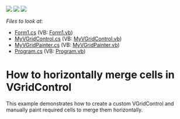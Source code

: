 <!-- default badges list -->
![](https://img.shields.io/endpoint?url=https://codecentral.devexpress.com/api/v1/VersionRange/128638717/16.1.5%2B)
[![](https://img.shields.io/badge/Open_in_DevExpress_Support_Center-FF7200?style=flat-square&logo=DevExpress&logoColor=white)](https://supportcenter.devexpress.com/ticket/details/E3019)
[![](https://img.shields.io/badge/📖_How_to_use_DevExpress_Examples-e9f6fc?style=flat-square)](https://docs.devexpress.com/GeneralInformation/403183)
<!-- default badges end -->
<!-- default file list -->
*Files to look at*:

* [Form1.cs](./CS/WindowsApplication1/Form1.cs) (VB: [Form1.vb](./VB/WindowsApplication1/Form1.vb))
* [MyVGridControl.cs](./CS/WindowsApplication1/MyVGridControl.cs) (VB: [MyVGridControl.vb](./VB/WindowsApplication1/MyVGridControl.vb))
* [MyVGridPainter.cs](./CS/WindowsApplication1/MyVGridPainter.cs) (VB: [MyVGridPainter.vb](./VB/WindowsApplication1/MyVGridPainter.vb))
* [Program.cs](./CS/WindowsApplication1/Program.cs) (VB: [Program.vb](./VB/WindowsApplication1/Program.vb))
<!-- default file list end -->
# How to horizontally merge cells in VGridControl


<p></p><p>This example demonstrates how to create a custom VGridControl and manually paint required cells to merge them horizontally.</p>

<br/>


